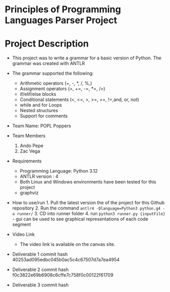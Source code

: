 # Principles of Programming Languages Parser Project

# Project Description
* This project was to write a grammar for a basic version of Python. The grammar was created with ANTLR
* The grammar supported the following:
   - Arithmetic operators (+, -, *, /, %,)
   - Assignment operators (=, +=, -=, *=, /=)
   - if/elif/else blocks
   - Conditional statements (<, <=, >, >=, ==, !=,and, or, not)
   - while and for Loops
   - Nested structures
   - Support for comments
      
* Team Name: POPL Poppers
* Team Members
  1. Ando Pepe
  2. Zac Vega
     
* Requirements
   - Programming Language: Python 3.12
   - ANTLR version : 4
   - Both Linux and Windows environments have been tested for this project
   - graphviz

* How to use/run
      1. Pull the latest version the of the project for this Github repository
      2. Run the command ```antlr4 -Dlanguage=Python3 python.g4 -o runner/```
      3. CD into runner folder
      4. run ```python3 runner.py {inputFile} ```
         - gui can be used to see graphical representations of each code segment

* Video Link
   - The video link is available on the canvas site.

* Deliverable 1 commit hash
  40253ad095edbc045b0ac5c4c67507d7a7ea4954

* Deliverable 2 commit hash
  f0c3822e69b6908c6cffe7c758f0c00122f61709
  
* Deliverable 3 commit hash

